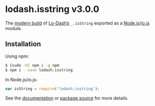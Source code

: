 # lodash.isstring v3.0.0

The [modern build](https://github.com/lodash/lodash/wiki/Build-Differences) of [Lo-Dash’s](https://lodash.com/) `_.isString` exported as a [Node.js](http://nodejs.org/)/[io.js](https://iojs.org/) module.

## Installation

Using npm:

```bash
$ {sudo -H} npm i -g npm
$ npm i --save lodash.isstring
```

In Node.js/io.js:

```js
var isString = require('lodash.isstring');
```

See the [documentation](https://lodash.com/docs#isString) or [package source](https://github.com/lodash/lodash/blob/3.0.0-npm-packages/lodash.isstring) for more details.
